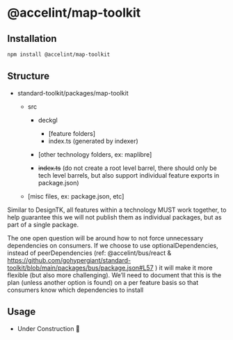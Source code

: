 # @accelint/map-toolkit

## Installation

```sh
npm install @accelint/map-toolkit
```

## Structure

- standard-toolkit/packages/map-toolkit
  - src
    - deckgl
      - [feature folders]
      - index.ts (generated by indexer)

    - [other technology folders, ex: maplibre]

    - ~~index.ts~~ (do not create a root level barrel, there should only be tech level barrels, but also support individual feature exports in package.json)

  - [misc files, ex: package.json, etc]

Similar to DesignTK, all features within a technology MUST work together, to help guarantee this we will not publish them as individual packages, but as part of a single package.

The one open question will be around how to not force unnecessary dependencies on consumers. If we choose to use optionalDependencies, instead of peerDependencies (ref: @accelint/bus/react & https://github.com/gohypergiant/standard-toolkit/blob/main/packages/bus/package.json#L57 ) it will make it more flexible (but also more challenging). We’ll need to document that this is the plan (unless another option is found) on a per feature basis so that consumers know which dependencies to install

## Usage
- Under Construction 🚧
